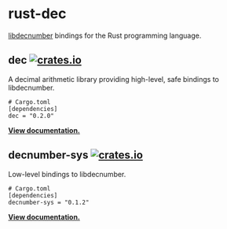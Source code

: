 # rust-dec

[libdecnumber] bindings for the Rust programming language.

## dec [![crates.io](https://img.shields.io/crates/v/dec.svg)](https://crates.io/crates/dec)

A decimal arithmetic library providing high-level, safe bindings to
libdecnumber.

```
# Cargo.toml
[dependencies]
dec = "0.2.0"
```

**[View documentation.](https://docs.rs/dec/0.2.0/)**

## decnumber-sys [![crates.io](https://img.shields.io/crates/v/decnumber-sys.svg)](https://crates.io/crates/decnumber-sys)

Low-level bindings to libdecnumber.

```
# Cargo.toml
[dependencies]
decnumber-sys = "0.1.2"
```

**[View documentation.](https://docs.rs/decnumber-sys/0.1.2/)**

[libdecnumber]: http://speleotrove.com/decimal/decnumber.html
